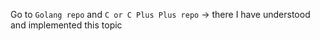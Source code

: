 Go to `Golang repo` and `C or C Plus Plus repo`  -> there I have understood and implemented this topic